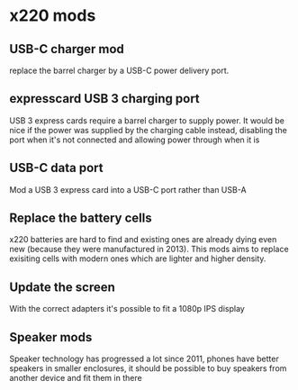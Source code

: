 # x220 mods

## USB-C charger mod

replace the barrel charger by a USB-C power delivery port.

## expresscard USB 3 charging port

USB 3 express cards require a barrel charger to supply power. It would be nice if
the power was supplied by the charging cable instead, disabling the port when it's not
connected and allowing power through when it is

## USB-C data port

Mod a USB 3 express card into a USB-C port rather than USB-A

## Replace the battery cells

x220 batteries are hard to find and existing ones are already dying even new (because
they were manufactured in 2013). This mods aims to replace exisiting cells with modern
ones which are lighter and higher density.

## Update the screen

With the correct adapters it's possible to fit a 1080p IPS display

## Speaker mods

Speaker technology has progressed a lot since 2011, phones have better speakers in smaller
enclosures, it should be possible to buy speakers from another device and fit them in there


